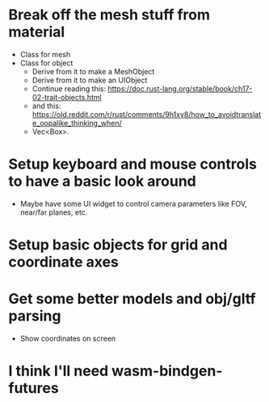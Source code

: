 # Break off the mesh stuff from material
- Class for mesh
- Class for object
    - Derive from it to make a MeshObject
    - Derive from it to make an UIObject
    - Continue reading this: https://doc.rust-lang.org/stable/book/ch17-02-trait-objects.html
    - and this: https://old.reddit.com/r/rust/comments/9h1xy8/how_to_avoidtranslate_oopalike_thinking_when/
    - Vec<Box<dyn BaseTrait>>. 

# Setup keyboard and mouse controls to have a basic look around
- Maybe have some UI widget to control camera parameters like FOV, near/far planes, etc.
# Setup basic objects for grid and coordinate axes
# Get some better models and obj/gltf parsing
- Show coordinates on screen
# I think I'll need wasm-bindgen-futures
<!-- # Setup a time variable and animate a material rotation -->
<!-- # Why is the cube rendering at the bottom left?
- Missing viewport -->